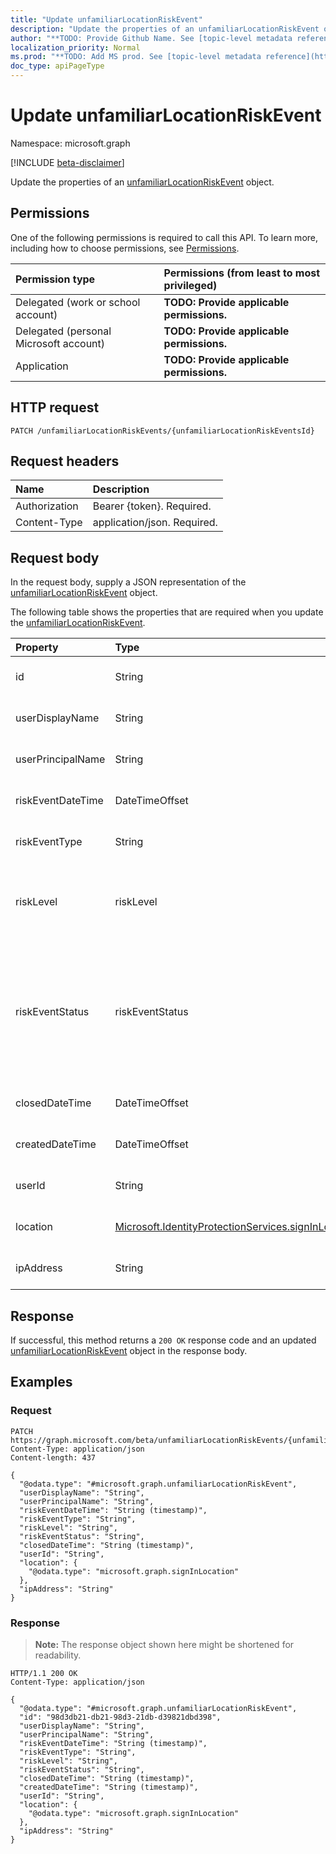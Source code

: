```yaml
---
title: "Update unfamiliarLocationRiskEvent"
description: "Update the properties of an unfamiliarLocationRiskEvent object."
author: "**TODO: Provide Github Name. See [topic-level metadata reference](https://msgo.azurewebsites.net/add/document/guidelines/metadata.html#topic-level-metadata)**"
localization_priority: Normal
ms.prod: "**TODO: Add MS prod. See [topic-level metadata reference](https://msgo.azurewebsites.net/add/document/guidelines/metadata.html#topic-level-metadata)**"
doc_type: apiPageType
---
```


# Update unfamiliarLocationRiskEvent
Namespace: microsoft.graph

[!INCLUDE [beta-disclaimer](../../includes/beta-disclaimer.md)]

Update the properties of an [unfamiliarLocationRiskEvent](../resources/unfamiliarlocationriskevent.md) object.

## Permissions
One of the following permissions is required to call this API. To learn more, including how to choose permissions, see [Permissions](/graph/permissions-reference).

|Permission type|Permissions (from least to most privileged)|
|:---|:---|
|Delegated (work or school account)|**TODO: Provide applicable permissions.**|
|Delegated (personal Microsoft account)|**TODO: Provide applicable permissions.**|
|Application|**TODO: Provide applicable permissions.**|

## HTTP request

<!-- {
  "blockType": "ignored"
}
-->
``` http
PATCH /unfamiliarLocationRiskEvents/{unfamiliarLocationRiskEventsId}
```

## Request headers
|Name|Description|
|:---|:---|
|Authorization|Bearer {token}. Required.|
|Content-Type|application/json. Required.|

## Request body
In the request body, supply a JSON representation of the [unfamiliarLocationRiskEvent](../resources/unfamiliarlocationriskevent.md) object.

The following table shows the properties that are required when you update the [unfamiliarLocationRiskEvent](../resources/unfamiliarlocationriskevent.md).

|Property|Type|Description|
|:---|:---|:---|
|id|String|**TODO: Add Description** Inherited from [identityRiskEvent](../resources/identityriskevent.md)|
|userDisplayName|String|**TODO: Add Description** Inherited from [identityRiskEvent](../resources/identityriskevent.md)|
|userPrincipalName|String|**TODO: Add Description** Inherited from [identityRiskEvent](../resources/identityriskevent.md)|
|riskEventDateTime|DateTimeOffset|**TODO: Add Description** Inherited from [identityRiskEvent](../resources/identityriskevent.md)|
|riskEventType|String|**TODO: Add Description** Inherited from [identityRiskEvent](../resources/identityriskevent.md)|
|riskLevel|riskLevel|**TODO: Add Description** Inherited from [identityRiskEvent](../resources/identityriskevent.md). Possible values are: `low`, `medium`, `high`, `hidden`, `none`, `unknownFutureValue`.|
|riskEventStatus|riskEventStatus|**TODO: Add Description** Inherited from [identityRiskEvent](../resources/identityriskevent.md). Possible values are: `active`, `remediated`, `dismissedAsFixed`, `dismissedAsFalsePositive`, `dismissedAsIgnore`, `loginBlocked`, `closedMfaAuto`, `closedMultipleReasons`.|
|closedDateTime|DateTimeOffset|**TODO: Add Description** Inherited from [identityRiskEvent](../resources/identityriskevent.md)|
|createdDateTime|DateTimeOffset|**TODO: Add Description** Inherited from [identityRiskEvent](../resources/identityriskevent.md)|
|userId|String|**TODO: Add Description** Inherited from [identityRiskEvent](../resources/identityriskevent.md)|
|location|[Microsoft.IdentityProtectionServices.signInLocation](../resources/signinlocation.md)|**TODO: Add Description** Inherited from [locatedRiskEvent](../resources/locatedriskevent.md)|
|ipAddress|String|**TODO: Add Description** Inherited from [locatedRiskEvent](../resources/locatedriskevent.md)|



## Response

If successful, this method returns a `200 OK` response code and an updated [unfamiliarLocationRiskEvent](../resources/unfamiliarlocationriskevent.md) object in the response body.

## Examples

### Request
<!-- {
  "blockType": "request",
  "name": "update_unfamiliarlocationriskevent"
}
-->
``` http
PATCH https://graph.microsoft.com/beta/unfamiliarLocationRiskEvents/{unfamiliarLocationRiskEventsId}
Content-Type: application/json
Content-length: 437

{
  "@odata.type": "#microsoft.graph.unfamiliarLocationRiskEvent",
  "userDisplayName": "String",
  "userPrincipalName": "String",
  "riskEventDateTime": "String (timestamp)",
  "riskEventType": "String",
  "riskLevel": "String",
  "riskEventStatus": "String",
  "closedDateTime": "String (timestamp)",
  "userId": "String",
  "location": {
    "@odata.type": "microsoft.graph.signInLocation"
  },
  "ipAddress": "String"
}
```


### Response
>**Note:** The response object shown here might be shortened for readability.
<!-- {
  "blockType": "response",
  "truncated": true
}
-->
``` http
HTTP/1.1 200 OK
Content-Type: application/json

{
  "@odata.type": "#microsoft.graph.unfamiliarLocationRiskEvent",
  "id": "98d3db21-db21-98d3-21db-d39821dbd398",
  "userDisplayName": "String",
  "userPrincipalName": "String",
  "riskEventDateTime": "String (timestamp)",
  "riskEventType": "String",
  "riskLevel": "String",
  "riskEventStatus": "String",
  "closedDateTime": "String (timestamp)",
  "createdDateTime": "String (timestamp)",
  "userId": "String",
  "location": {
    "@odata.type": "microsoft.graph.signInLocation"
  },
  "ipAddress": "String"
}
```

